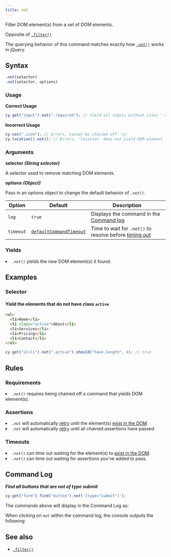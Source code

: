```yaml
---
title: not
---
```


Filter DOM element(s) from a set of DOM elements.

<Alert type="info">

Opposite of [`.filter()`](/api/commands/filter)

</Alert>

<Alert type="info">

The querying behavior of this command matches exactly how [`.not()`](http://api.jquery.com/not) works in jQuery.

</Alert>

## Syntax

```javascript
.not(selector)
.not(selector, options)
```

### Usage

**<Icon name="check-circle" color="green"></Icon> Correct Usage**

```javascript
cy.get("input").not(".required"); // Yield all inputs without class '.required'
```

**<Icon name="exclamation-triangle" color="red"></Icon> Incorrect Usage**

```javascript
cy.not(".icon"); // Errors, cannot be chained off 'cy'
cy.location().not(); // Errors, 'location' does not yield DOM element
```

### Arguments

**<Icon name="angle-right"></Icon> selector** **_(String selector)_**

A selector used to remove matching DOM elements.

**<Icon name="angle-right"></Icon> options** **_(Object)_**

Pass in an options object to change the default behavior of `.not()`.

| Option    | Default                                                              | Description                                                                              |
| --------- | -------------------------------------------------------------------- | ---------------------------------------------------------------------------------------- |
| `log`     | `true`                                                               | Displays the command in the [Command log](/guides/core-concepts/test-runner#Command-Log) |
| `timeout` | [`defaultCommandTimeout`](/guides/references/configuration#Timeouts) | Time to wait for `.not()` to resolve before [timing out](#Timeouts)                      |

### Yields [<Icon name="question-circle"/>](introduction-to-cypress#Subject-Management)

<List><li>`.not()` yields the new DOM element(s) it found.</li></List>

## Examples

### Selector

#### Yield the elements that do not have class `active`

```html
<ul>
  <li>Home</li>
  <li class="active">About</li>
  <li>Services</li>
  <li>Pricing</li>
  <li>Contact</li>
</ul>
```

```javascript
cy.get("ul>li").not(".active").should("have.length", 4); // true
```

## Rules

### Requirements [<Icon name="question-circle"/>](introduction-to-cypress#Chains-of-Commands)

<List><li>`.not()` requires being chained off a command that yields DOM element(s).</li></List>

### Assertions [<Icon name="question-circle"/>](introduction-to-cypress#Assertions)

<List><li>`.not` will automatically [retry](/guides/core-concepts/retry-ability) until the element(s) [exist in the DOM](/guides/core-concepts/introduction-to-cypress#Default-Assertions)</li><li>`.not` will automatically [retry](/guides/core-concepts/retry-ability) until all chained assertions have passed</li></List>

### Timeouts [<Icon name="question-circle"/>](introduction-to-cypress#Timeouts)

<List><li>`.not()` can time out waiting for the element(s) to [exist in the DOM](/guides/core-concepts/introduction-to-cypress#Default-Assertions).</li><li>`.not()` can time out waiting for assertions you've added to pass.</li></List>

## Command Log

**_Find all buttons that are not of type submit_**

```javascript
cy.get("form").find("button").not('[type="submit"]');
```

The commands above will display in the Command Log as:

<DocsImage src="/img/api/not/filter-elements-with-not-and-optional-selector.png" alt="Command Log not" ></DocsImage>

When clicking on `not` within the command log, the console outputs the following:

<DocsImage src="/img/api/not/log-elements-found-when-using-cy-not.png" alt="Console Log not" ></DocsImage>

## See also

- [`.filter()`](/api/commands/filter)
